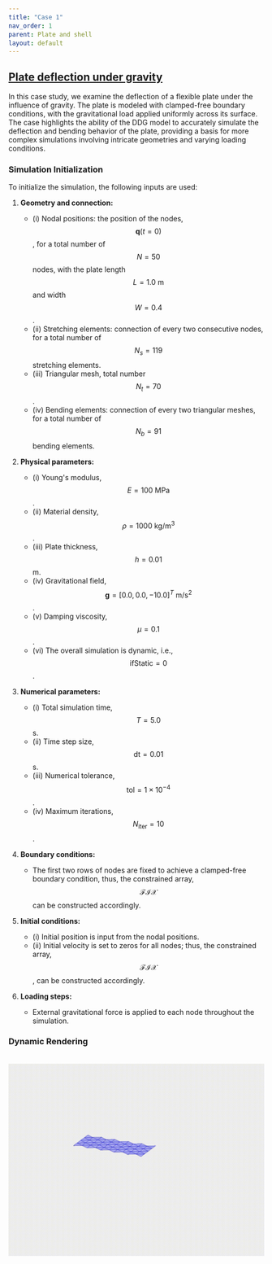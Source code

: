 ```yaml
---
title: "Case 1"
nav_order: 1
parent: Plate and shell
layout: default
---
```


## [Plate deflection under gravity](https://github.com/weicheng-huang-mechanics/DDG_Tutorial/tree/main/3d_surface/case_1)

In this case study, we examine the deflection of a flexible plate under the influence of gravity. The plate is modeled with clamped-free boundary conditions, with the gravitational load applied uniformly across its surface. The case highlights the ability of the DDG model to accurately simulate the deflection and bending behavior of the plate, providing a basis for more complex simulations involving intricate geometries and varying loading conditions.

### Simulation Initialization

To initialize the simulation, the following inputs are used:

1. **Geometry and connection:**
   - (i) Nodal positions: the position of the nodes, $$\mathbf{q}(t=0)$$, for a total number of $$N=50$$ nodes, with the plate length $$L=1.0\mathrm{~m}$$ and width $$W=0.4$$.
   - (ii) Stretching elements: connection of every two consecutive nodes, for a total number of $$N_{s}=119$$ stretching elements.
   - (iii) Triangular mesh, total number $$N_{t}=70$$.
   - (iv) Bending elements: connection of every two triangular meshes, for a total number of $$N_{b}=91$$ bending elements.

2. **Physical parameters:**
   - (i) Young's modulus, $$E=100\mathrm{~MPa}$$.
   - (ii) Material density, $$\rho=1000\mathrm{~kg/m^3}$$.
   - (iii) Plate thickness, $$h = 0.01$$ m.
   - (iv) Gravitational field, $$ \mathbf{g}=[0.0, 0.0, -10.0]^T \mathrm{~m/s^2}$$.
   - (v) Damping viscosity, $$\mu = 0.1$$.
   - (vi) The overall simulation is dynamic, i.e., $$ \mathrm{ifStatic} = 0$$.

3. **Numerical parameters:**
   - (i) Total simulation time, $$T=5.0$$ s.
   - (ii) Time step size, $$\mathrm{dt} =0.01$$ s.
   - (iii) Numerical tolerance, $$\mathrm{tol} = 1 \times 10^{-4}$$.
   - (iv) Maximum iterations, $$N_{\mathrm{iter}} = 10$$.

4. **Boundary conditions:**
   - The first two rows of nodes are fixed to achieve a clamped-free boundary condition, thus, the constrained array, $$\mathcal{FIX}$$ can be constructed accordingly.

5. **Initial conditions:**
   - (i) Initial position is input from the nodal positions.
   - (ii) Initial velocity is set to zeros for all nodes; thus, the constrained array, $$\mathcal{FIX}$$, can be constructed accordingly.

6. **Loading steps:**
   - External gravitational force is applied to each node throughout the simulation.

### Dynamic Rendering
<br/><img src='../assets/videos/plate_1.gif' width="600">
